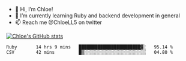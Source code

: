 - 💞️  Hi, I’m Chloe!
- 🌱  I’m currently learning Ruby and backend development in general
- 📫  Reach me @ChloeLL5 on twitter

[![Chloe's GitHub stats](https://github-readme-stats.vercel.app/api?username=chloell5&count_private=true&theme=cobalt&show_icons=true)](https://github.com/anuraghazra/github-readme-stats)

<!--START_SECTION:waka-->
```text
Ruby       14 hrs 9 mins   ███████████████████████▓░   95.14 % 
CSV        42 mins         █▒░░░░░░░░░░░░░░░░░░░░░░░   04.80 % 
```
<!--END_SECTION:waka-->
